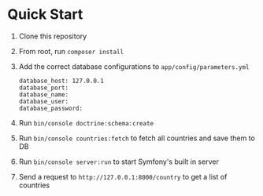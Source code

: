 # Quick Start
1. Clone this repository
2. From root, run `composer install`
3. Add the correct database configurations to `app/config/parameters.yml` 

    ```
    database_host: 127.0.0.1    
    database_port:     
    database_name:     
    database_user:     
    database_password:     
    ```
    
4. Run `bin/console doctrine:schema:create` 
5. Run `bin/console countries:fetch` to fetch all countries and save them to DB
6. Run `bin/console server:run` to start Symfony's built in server
7. Send a request to `http://127.0.0.1:8000/country` to get a list of countries

